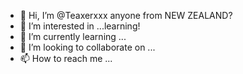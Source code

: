 - 👋 Hi, I’m @Teaxerxxx anyone from NEW ZEALAND?
- 👀 I’m interested in ...learning!
- 🌱 I’m currently learning ...
- 💞️ I’m looking to collaborate on ...
- 📫 How to reach me ...

<!---
Teaxerxxx/Teaxerxxx is a ✨ special ✨ repository because its `README.md` (this file) appears on your GitHub profile.
You can click the Preview link to take a look at your changes.
--->
